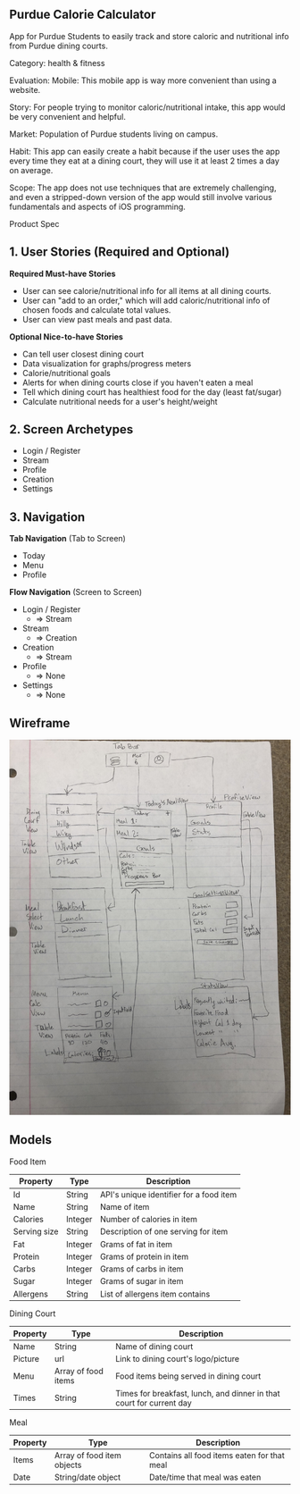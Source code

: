 ## Purdue Calorie Calculator

App for Purdue Students to easily track and store caloric and nutritional info from Purdue dining courts.

Category: health & fitness

Evaluation:
Mobile: This mobile app is way more convenient than using a website.

Story: For people trying to monitor caloric/nutritional intake, this app would be very convenient and helpful. 

Market: Population of Purdue students living on campus.

Habit: This app can easily create a habit because if the user uses the app every time they eat at a dining court, they will use it at least 2 times a day on average.

Scope: The app does not use techniques that are extremely challenging, and even a stripped-down version of the app would still involve various fundamentals and aspects of iOS programming.

Product Spec
## 1. User Stories (Required and Optional)

**Required Must-have Stories**

 * User can see calorie/nutritional info for all items at all dining courts.
 * User can "add to an order," which will add caloric/nutritional info of chosen foods and calculate total values.
 * User can view past meals and past data.

**Optional Nice-to-have Stories**

 * Can tell user closest dining court
 * Data visualization for graphs/progress meters
 * Calorie/nutritional goals
 * Alerts for when dining courts close if you haven't eaten a meal
 * Tell which dining court has healthiest food for the day (least fat/sugar)
 * Calculate nutritional needs for a user's height/weight

## 2. Screen Archetypes

 * Login / Register
 * Stream
 * Profile
 * Creation
 * Settings

## 3. Navigation

**Tab Navigation** (Tab to Screen)

 * Today
 * Menu
 * Profile

**Flow Navigation** (Screen to Screen)

 * Login / Register
   * => Stream
 * Stream
   * => Creation
 * Creation
   * => Stream
 * Profile
   * => None
 * Settings
   * => None
   
## Wireframe

![Wireframe](https://github.com/purduenutritioncalculator/PurdueNutritionCalc/blob/master/iOS%20Wireframe.jpg)

## Models

Food Item

|Property|Type|Description|
|---|---|---|
|Id|String|API's unique identifier for a food item|
|Name|String|Name of item|
|Calories|Integer|Number of calories in item|
|Serving size|String|Description of one serving for item|
|Fat|Integer|Grams of fat in item|
|Protein|Integer|Grams of protein in item|
|Carbs|Integer|Grams of carbs in item|
|Sugar|Integer|Grams of sugar in item|
|Allergens|String|List of allergens item contains|

Dining Court

|Property|Type|Description|
|---|---|---|
|Name|String|Name of dining court|
|Picture|url|Link to dining court's logo/picture|
|Menu|Array of food items|Food items being served in dining court|
|Times|String|Times for breakfast, lunch, and dinner in that court for current day|

Meal

|Property|Type|Description|
|---|---|---|
|Items|Array of food item objects|Contains all food items eaten for that meal|
|Date|String/date object|Date/time that meal was eaten|

